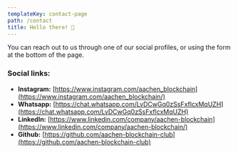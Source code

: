 ```yaml
---
templateKey: contact-page
path: /contact
title: Hello there! 👋
---
```

Y﻿ou can reach out to us through one of our social profiles, or using the form at the bottom of the page.
### S﻿ocial links:

* **I﻿nstagram:** [https://www.instagram.com/aachen_blockchain](https://www.instagram.com/aachen_blockchain/)
* **W﻿hatsapp:** [https://chat.whatsapp.com/LvDCwGq0zSsFxflcxMqUZH](https://chat.whatsapp.com/LvDCwGq0zSsFxflcxMqUZH)
* **L﻿inkedIn:** [https://www.linkedin.com/company/aachen-blockchain](https://www.linkedin.com/company/aachen-blockchain/)
* **G﻿ithub:** [https://github.com/aachen-blockchain-club](https://github.com/aachen-blockchain-club)
